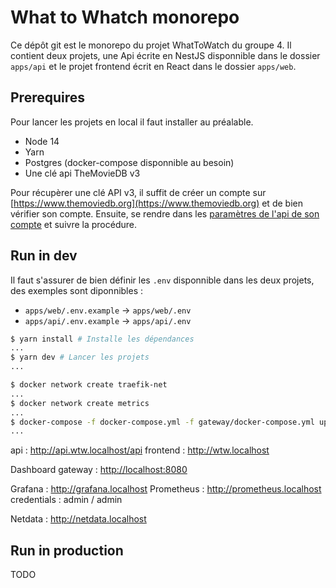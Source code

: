 # What to Whatch monorepo

Ce dépôt git est le monorepo du projet WhatToWatch du groupe 4.
Il contient deux projets, une Api écrite en NestJS disponnible dans le dossier `apps/api` et le projet frontend écrit en React dans le dossier `apps/web`.
## Prerequires

Pour lancer les projets en local il faut installer au préalable.
- Node 14
- Yarn
- Postgres (docker-compose disponnible au besoin)
- Une clé api TheMovieDB v3

Pour récupèrer une clé API v3, il suffit de créer un compte sur [https://www.themoviedb.org](https://www.themoviedb.org) et de bien vérifier son compte.
Ensuite, se rendre dans les  [paramètres de l'api de son compte](https://www.themoviedb.org/settings/api) et suivre la procédure.
## Run in dev

Il faut s'assurer de bien définir les `.env` disponnible dans les deux projets, des exemples sont diponnibles :
- `apps/web/.env.example` -> `apps/web/.env`
- `apps/api/.env.example` -> `apps/api/.env`

```bash
$ yarn install # Installe les dépendances 
...
$ yarn dev # Lancer les projets
...

$ docker network create traefik-net
...
$ docker network create metrics
...
$ docker-compose -f docker-compose.yml -f gateway/docker-compose.yml up -d
...
```

api : <http://api.wtw.localhost/api> frontend : <http://wtw.localhost>

Dashboard gateway : <http://localhost:8080>

Grafana : <http://grafana.localhost> Prometheus : <http://prometheus.localhost>
    credentials : admin / admin

Netdata : <http://netdata.localhost>
## Run in production

TODO